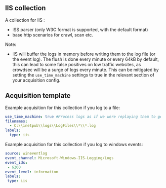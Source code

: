 ## IIS collection

A collection for IIS :
 - ISS parser (only W3C format is supported, with the default format)
 - base http scenarios for crawl, scan etc.

Note:
 - IIS will buffer the logs in memory before writing them to the log file (or the event log). The flush is done every minute or every 64kB by default, this can lead to some false positives on low traffic websites, as crowdsec will be a surge of logs every minute. This can be mitigated by setting the `use_time_machine` settings to true in the relevant section of your acquisition config.

## Acquisition template

Example acquisition for this collection if you log to a file:

```yaml
use_time_machine: true #Process logs as if we were replaying them to get the timestamp from the 
filenames:
  - C:\\inetpub\\logs\\LogFiles\\*\\*.log
labels:
  type: iis
```

Example acquisition for this collection if you log to windows events:
```yaml
source: wineventlog
event_channel: Microsoft-Windows-IIS-Logging/Logs
event_ids:
 - 6200
event_level: information
labels:
 type: iis
```
